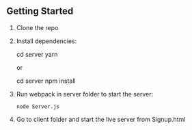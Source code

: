 ## Getting Started

1.  Clone the repo

2.  Install dependencies:

	cd server
        yarn

    or

	cd server
        npm install

3.  Run webpack in server folder to start the server:

        node Server.js


4.  Go to client folder and start the live server from Signup.html 
